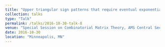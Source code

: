 ```yaml
---
title: "Upper triangular sign patterns that require eventual exponential nonnegativity"
collection: talks
type: "Talk"
permalink: /talks/2016-10-30-talk-8
venue: "Special Session on Combinatorial Matrix Theory, AMS Central Section Meeting"
date: 2016-10-30
location: "Minneapolis, MN"
---
```

